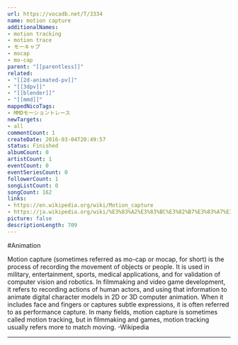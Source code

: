 ```yaml
---
url: https://vocadb.net/T/3334
name: motion capture
additionalNames: 
- motion tracking
- motion trace
- モーキャプ
- mocap
- mo-cap
parent: "[[parentless]]"
related:
- "[[2d-animated-pv]]"
- "[[3dpv]]"
- "[[blender]]"
- "[[mmd]]"
mappedNicoTags:
- MMDモーショントレース
newTargets:
- all
commentCount: 1
createDate: 2016-03-04T20:49:57
status: Finished
albumCount: 0
artistCount: 1
eventCount: 0
eventSeriesCount: 0
followerCount: 1
songListCount: 0
songCount: 162
links: 
- https://en.wikipedia.org/wiki/Motion_capture
- https://ja.wikipedia.org/wiki/%E3%83%A2%E3%83%BC%E3%82%B7%E3%83%A7%E3%83%B3%E3%82%AD%E3%83%A3%E3%83%97%E3%83%81%E3%83%A3
picture: false
descriptionLength: 709
---
```


#Animation

Motion capture (sometimes referred as mo-cap or mocap, for short) is the process of recording the movement of objects or people. It is used in military, entertainment, sports, medical applications, and for validation of computer vision and robotics. In filmmaking and video game development, it refers to recording actions of human actors, and using that information to animate digital character models in 2D or 3D computer animation. When it includes face and fingers or captures subtle expressions, it is often referred to as performance capture. In many fields, motion capture is sometimes called motion tracking, but in filmmaking and games, motion tracking usually refers more to match moving. -Wikipedia

---

